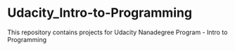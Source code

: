 # Udacity_Intro-to-Programming
This repository contains projects for Udacity Nanadegree Program - Intro to Programming
